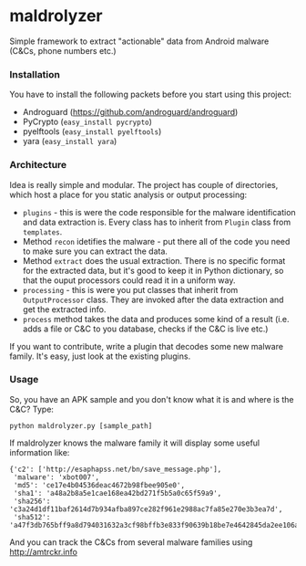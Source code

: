 # maldrolyzer
Simple framework to extract "actionable" data from Android malware (C&amp;Cs, phone numbers etc.)

### Installation
You have to install the following packets before you start using this project:

* Androguard (https://github.com/androguard/androguard)
* PyCrypto (`easy_install pycrypto`)
* pyelftools (`easy_install pyelftools`)
* yara (`easy_install yara`)

### Architecture
Idea is really simple and modular. The project has couple of directories, which host a place for you static analysis or output processing:
* `plugins` - this is were the code responsible for the malware identification and data extraction is. Every class has to inherit from `Plugin` class from `templates`. 
 * Method `recon` idetifies the malware - put there all of the code you need to make sure you can extract the data.
 * Method  `extract` does the usual extraction. There is no specific format for the extracted data, but it's good to keep it in Python dictionary, so that the ouput processors could read it in a uniform way.
* `processing` - this is were you put classes that inherit from `OutputProcessor` class. They are invoked after the data extraction and get the extracted info.
 * `process` method takes the data and produces some kind of a result (i.e. adds a file or C&amp;C to you database, checks if the C&amp;C is live etc.)

If you want to contribute, write a plugin that decodes some new malware family. It's easy, just look at the existing plugins.

### Usage
So, you have an APK sample and you don't know what it is and where is the C&amp;C? Type:

```
python maldrolyzer.py [sample_path]
```

If maldrolyzer knows the malware family it will display some useful information like:

```
{'c2': ['http://esaphapss.net/bn/save_message.php'],
 'malware': 'xbot007',
 'md5': 'ce17e4b04536deac4672b98fbee905e0',
 'sha1': 'a48a2b8a5e1cae168ea42bd271f5b5a0c65f59a9',
 'sha256': 'c3a24d1df11baf2614d7b934afba897ce282f961e2988ac7fa85e270e3b3ea7d',
 'sha512': 'a47f3db765bff9a8d794031632a3cf98bffb3e833f90639b18be7e4642845da2ee106a8947338b9244f50b918a32f1a6a952bb18a1f86f8c176e81c2cb4862b9'}
```
And you can track the C&Cs from several malware families using http://amtrckr.info
